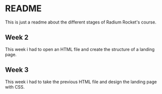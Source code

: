 # README

This is just a readme about the different stages of Radium Rocket's course.

## Week 2

This week i had to open an HTML file and create the structure of a landing page.

## Week 3

This week i had to take the previous HTML file and design the landing page with CSS.